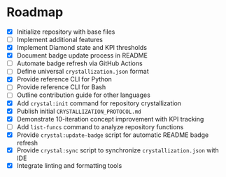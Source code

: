 # Roadmap

- [x] Initialize repository with base files
- [ ] Implement additional features
- [x] Implement Diamond state and KPI thresholds
- [x] Document badge update process in README
- [ ] Automate badge refresh via GitHub Actions
- [ ] Define universal `crystallization.json` format
- [x] Provide reference CLI for Python
- [ ] Provide reference CLI for Bash
- [ ] Outline contribution guide for other languages
- [x] Add `crystal:init` command for repository crystallization
- [x] Publish initial `CRYSTALLIZATION_PROTOCOL.md`
- [x] Demonstrate 10-iteration concept improvement with KPI tracking
- [ ] Add `list-funcs` command to analyze repository functions
- [x] Provide `crystal:update-badge` script for automatic README badge refresh
- [x] Provide `crystal:sync` script to synchronize `crystallization.json` with IDE
- [x] Integrate linting and formatting tools
